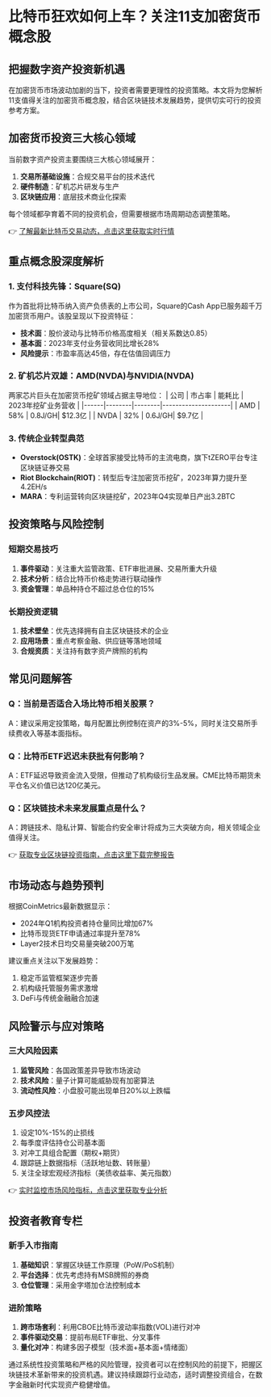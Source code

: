# 比特币狂欢如何上车？关注11支加密货币概念股

## 把握数字资产投资新机遇

在加密货币市场波动加剧的当下，投资者需要更理性的投资策略。本文将为您解析11支值得关注的加密货币概念股，结合区块链技术发展趋势，提供切实可行的投资参考方案。

## 加密货币投资三大核心领域

当前数字资产投资主要围绕三大核心领域展开：
1. **交易所基础设施**：合规交易平台的技术迭代
2. **硬件制造**：矿机芯片研发与生产
3. **区块链应用**：底层技术商业化探索

每个领域都孕育着不同的投资机会，但需要根据市场周期动态调整策略。

👉 [了解最新比特币交易动态，点击这里获取实时行情](https://bit.ly/okx_welcome)

## 重点概念股深度解析

### 1. 支付科技先锋：Square(SQ)
作为首批将比特币纳入资产负债表的上市公司，Square的Cash App已服务超千万加密货币用户。该股呈现以下投资特征：
- **技术面**：股价波动与比特币价格高度相关（相关系数达0.85）
- **基本面**：2023年支付业务营收同比增长28%
- **风险提示**：市盈率高达45倍，存在估值回调压力

### 2. 矿机芯片双雄：AMD(NVDA)与NVIDIA(NVDA)
两家芯片巨头在加密货币挖矿领域占据主导地位：
| 公司 | 市占率 | 能耗比 | 2023年挖矿业务营收 |
|------|--------|--------|---------------------|
| AMD  | 58%    | 0.8J/GH| $12.3亿             |
| NVDA | 32%    | 0.6J/GH| $9.7亿              |

### 3. 传统企业转型典范
- **Overstock(OSTK)**：全球首家接受比特币的主流电商，旗下tZERO平台专注区块链证券交易
- **Riot Blockchain(RIOT)**：转型后专注加密货币挖矿，2023年算力提升至4.2EH/s
- **MARA**：专利运营转向区块链挖矿，2023年Q4实现单日产出3.2BTC

## 投资策略与风险控制

### 短期交易技巧
1. **事件驱动**：关注重大监管政策、ETF审批进展、交易所重大升级
2. **技术分析**：结合比特币价格走势进行联动操作
3. **资金管理**：单品种持仓不超过总仓位的15%

### 长期投资逻辑
1. **技术壁垒**：优先选择拥有自主区块链技术的企业
2. **应用场景**：重点考察金融、供应链等落地领域
3. **合规资质**：关注持有数字资产牌照的机构

## 常见问题解答

### Q：当前是否适合入场比特币相关股票？
A：建议采用定投策略，每月配置比例控制在资产的3%-5%，同时关注交易所手续费收入等基本面指标。

### Q：比特币ETF迟迟未获批有何影响？
A：ETF延迟导致资金流入受限，但推动了机构级衍生品发展。CME比特币期货未平仓名义价值已达120亿美元。

### Q：区块链技术未来发展重点是什么？
A：跨链技术、隐私计算、智能合约安全审计将成为三大突破方向，相关领域企业值得关注。

👉 [获取专业区块链投资指南，点击这里下载完整报告](https://bit.ly/okx_welcome)

## 市场动态与趋势预判

根据CoinMetrics最新数据显示：
- 2024年Q1机构投资者持仓量同比增加67%
- 比特币现货ETF申请通过率提升至78%
- Layer2技术日均交易量突破200万笔

建议重点关注以下发展趋势：
1. 稳定币监管框架逐步完善
2. 机构级托管服务需求激增
3. DeFi与传统金融融合加速

## 风险警示与应对策略

### 三大风险因素
1. **监管风险**：各国政策差异导致市场波动
2. **技术风险**：量子计算可能威胁现有加密算法
3. **流动性风险**：小盘股可能出现单日20%以上跌幅

### 五步风控法
1. 设定10%-15%的止损线
2. 每季度评估持仓公司基本面
3. 对冲工具组合配置（期权+期货）
4. 跟踪链上数据指标（活跃地址数、转账量）
5. 关注全球宏观经济指标（美债收益率、美元指数）

👉 [实时监控市场风险指标，点击这里获取专业分析](https://bit.ly/okx_welcome)

## 投资者教育专栏

### 新手入市指南
1. **基础知识**：掌握区块链工作原理（PoW/PoS机制）
2. **平台选择**：优先考虑持有MSB牌照的券商
3. **仓位管理**：采用金字塔加仓法控制成本

### 进阶策略
1. **跨市场套利**：利用CBOE比特币波动率指数(VOL)进行对冲
2. **事件驱动交易**：提前布局ETF审批、分叉事件
3. **量化对冲**：构建多因子模型（技术面+基本面+情绪面）

通过系统性投资策略和严格的风险管理，投资者可以在控制风险的前提下，把握区块链技术革新带来的投资机遇。建议持续跟踪行业动态，适时调整投资组合，在数字金融新时代实现资产稳健增值。
